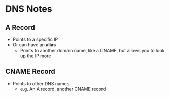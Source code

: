 # DNS Notes

## A Record

* Points to a specific IP
* Or can have an **alias**
  * Points to another domain name, like a CNAME, but allows you to look up the IP more

## CNAME Record

* Points to other DNS names
  * e.g. An A record, another CNAME record
